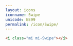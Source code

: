 ```yaml
---
layout: icons
iconname: Swipe
unicode: EE99
permalink: /icon/Swipe/
---
```


``` html
<i class="mi mi-Swipe"></i>
```
